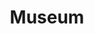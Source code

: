 ---
pid: CH639
title: Museum
location_transcription: Society Hill
zipcode: '20817'
outside_phl: 'Bethesda MD '
neighborhood: 
age: '8'
age_range: 6-13
instagram: 
image_file_name: CH_639.jpg
proposal_transcription: Museum of Constellium
topic: Education
topic_summary: '0'
type: Other No Form
keywords_other: 
credit: Greg Thevenin
image_labels: 
twitter: 
facebook: 
permalink: "/monuments/ch639/"
layout: item-page
---